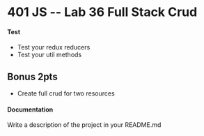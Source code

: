 401 JS --  Lab 36 Full Stack Crud
===

#### Test
* Test your redux reducers
* Test your util methods

## Bonus 2pts
* Create full crud for two resources

####  Documentation  
Write a description of the project in your README.md
